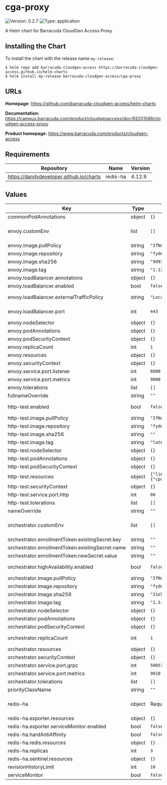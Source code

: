 # cga-proxy

![Version: 0.2.7](https://img.shields.io/badge/Version-0.2.7-informational?style=flat-square) ![Type: application](https://img.shields.io/badge/Type-application-informational?style=flat-square)

A Helm chart for Barracuda CloudGen Access Proxy

## Installing the Chart

To install the chart with the release name `my-release`:

```console
$ helm repo add barracuda-cloudgen-access https://barracuda-cloudgen-access.github.io/helm-charts
$ helm install my-release barracuda-cloudgen-access/cga-proxy
```

## URLs

**Homepage:** <https://github.com/barracuda-cloudgen-access/helm-charts>

**Documentation:** <https://campus.barracuda.com/product/cloudgenaccess/doc/93201588/cloudgen-access-proxy>

**Product homepage:** <https://www.barracuda.com/products/cloudgen-access>

## Requirements

| Repository | Name | Version |
|------------|------|---------|
| https://dandydeveloper.github.io/charts | redis-ha | 4.12.9 |

## Values

| Key | Type | Default | Description |
|-----|------|---------|-------------|
| commonPodAnnotations | object | `{}` | Provide pod annotations that all pods will use |
| envoy.customEnv | list | `[]` | Configure envoy with environment variables. <https://campus.barracuda.com/product/cloudgenaccess/doc/93201605/access-proxy-parameters> |
| envoy.image.pullPolicy | string | `"IfNotPresent"` | Docker image pullPolicy |
| envoy.image.repository | string | `"fydeinc/envoyproxy-centos"` | Docker image to use |
| envoy.image.sha256 | string | `"9d97c0e3c3f9f72e20c30d145dbd71bf1456e45a833ffe41aafe2b7b10eb2a02"` | Docker image checksum |
| envoy.image.tag | string | `"1.13.8.1"` | Docker image tag |
| envoy.loadBalancer.annotations | object | `{}` | Specify required annotations to configure load balancer |
| envoy.loadBalancer.enabled | bool | `false` | Set to true to deploy a load balancer |
| envoy.loadBalancer.externalTrafficPolicy | string | `"Local"` | Set externalTrafficPolicy for the load balancer service. "Local" is recomended to ensure minimum hops. change to "Cluster" if you experience network issues |
| envoy.loadBalancer.port | int | `443` | Set load balancer external port. Must match the one defined on CloudGen Access Console |
| envoy.nodeSelector | object | `{}` |  |
| envoy.podAnnotations | object | `{}` |  |
| envoy.podSecurityContext | object | `{}` |  |
| envoy.replicaCount | int | `1` | Number of replicas for deployment. Envoy can scale as desired |
| envoy.resources | object | `{}` | Recomended resources for initial deployment |
| envoy.securityContext | object | `{}` |  |
| envoy.service.port.listener | int | `8000` | Port number to serve listener service |
| envoy.service.port.metrics | int | `9000` | Port number to serve prometheus metrics |
| envoy.tolerations | list | `[]` |  |
| fullnameOverride | string | `""` | Provide a name to substitute for the full names of resources |
| http-test.enabled | bool | `false` | Enabling http-test creates a deployment with an nginx pod serving a simple http page |
| http-test.image.pullPolicy | string | `"IfNotPresent"` | Docker image pullPolicy |
| http-test.image.repository | string | `"fydeinc/http-test"` | Docker image to use |
| http-test.image.sha256 | string | `""` | Docker image checksum |
| http-test.image.tag | string | `"latest"` | Docker image tag |
| http-test.nodeSelector | object | `{}` |  |
| http-test.podAnnotations | object | `{}` |  |
| http-test.podSecurityContext | object | `{}` |  |
| http-test.resources | object | `{"limits":{"cpu":"10m","memory":"16M"},"requests":{"cpu":"10m","memory":"16M"}}` | Recomended resources for deployment |
| http-test.securityContext | object | `{}` |  |
| http-test.service.port.http | int | `80` | Port number to serve http service |
| http-test.tolerations | list | `[]` |  |
| nameOverride | string | `""` | Provide a name in place of cga-proxy for labels |
| orchestrator.customEnv | list | `[]` | Configure orchestrator with environment variables. <https://campus.barracuda.com/product/cloudgenaccess/doc/93201605/access-proxy-parameters> |
| orchestrator.enrollmentToken.existingSecret.key | string | `""` | Existing secret key |
| orchestrator.enrollmentToken.existingSecret.name | string | `""` | Existing secret resource name |
| orchestrator.enrollmentToken.newSecret.value | string | `""` | Enrollment token value to be created with new secret |
| orchestrator.highAvailability.enabled | bool | `false` | Enabling high availability will deploy a redis cluster. To use an existing redis cluster provide redis settings with environment variables instead |
| orchestrator.image.pullPolicy | string | `"IfNotPresent"` | Docker image pullPolicy |
| orchestrator.image.repository | string | `"fydeinc/fydeproxy"` | Docker image to use |
| orchestrator.image.sha256 | string | `"31e5d0267905e8d1cf8636af3d3bf6baeaa28bd9217c80018258cceee1bc7ab5"` | Docker image checksum |
| orchestrator.image.tag | string | `"1.3.11"` | Docker image tag |
| orchestrator.nodeSelector | object | `{}` |  |
| orchestrator.podAnnotations | object | `{}` |  |
| orchestrator.podSecurityContext | object | `{}` |  |
| orchestrator.replicaCount | int | `1` | Number of replicas for deployment. If orchestrator.highAvailability.enabled is "true" this value is incremented by one |
| orchestrator.resources | object | `{}` | Recomended resources for initial deployment |
| orchestrator.securityContext | object | `{}` |  |
| orchestrator.service.port.grpc | int | `50051` | Port number to serve grpc service |
| orchestrator.service.port.metrics | int | `9010` | Port number to serve prometheus metrics |
| orchestrator.tolerations | list | `[]` |  |
| priorityClassName | string | `""` | Set priorityClassName for envoy and orchestrator |
| redis-ha | object | Required values are pre-configured. | Only used when orchestrator.highAvailability.enabled is "true". All parameters: <https://github.com/DandyDeveloper/charts/blob/master/charts/redis-ha/values.yaml> |
| redis-ha.exporter.resources | object | `{}` | Recomended resources for initial deployment |
| redis-ha.exporter.serviceMonitor.enabled | bool | `false` | Set to true to create a serviceMonitor resource |
| redis-ha.hardAntiAffinity | bool | `false` | Recomended to set to true in production |
| redis-ha.redis.resources | object | `{}` | Recomended resources for initial deployment |
| redis-ha.replicas | int | `3` | Replicas number for each component. Minimum required is 3 |
| redis-ha.sentinel.resources | object | `{}` | Recomended resources for initial deployment |
| revisionHistoryLimit | int | `10` | Set revision history limit |
| serviceMonitor | bool | `false` | Create service monitor resources |
